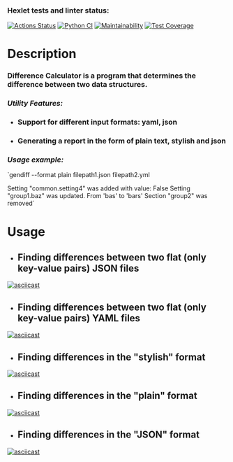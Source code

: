 ### Hexlet tests and linter status:

[![Actions Status](https://github.com/YAV88/python-project-50/workflows/hexlet-check/badge.svg)](https://github.com/YAV88/python-project-50/actions)
[![Python CI](https://github.com/YAV88/python-project-50/actions/workflows/PythonCI.yml/badge.svg)](https://github.com/YAV88/python-project-50/actions/workflows/PythonCI.yml)
[![Maintainability](https://api.codeclimate.com/v1/badges/777fe6e2321dbfebb09c/maintainability)](https://codeclimate.com/github/YAV88/python-project-50/maintainability)
[![Test Coverage](https://api.codeclimate.com/v1/badges/777fe6e2321dbfebb09c/test_coverage)](https://codeclimate.com/github/YAV88/python-project-50/test_coverage)





# **Description**
### Difference Calculator is a program that determines the difference between two data structures.

### ***Utility Features:***

* ### Support for different input formats: yaml, json
* ### Generating a report in the form of plain text, stylish and json

### ***Usage example:***

`gendiff --format plain filepath1.json filepath2.yml

Setting "common.setting4" was added with value: False
Setting "group1.baz" was updated. From 'bas' to 'bars'
Section "group2" was removed`

# **Usage**

* ## Finding differences between two flat (only key-value pairs) JSON files

[![asciicast](https://asciinema.org/a/hx7iliU4GzO8E9APcJYf9qvmc.svg)](https://asciinema.org/a/hx7iliU4GzO8E9APcJYf9qvmc)


* ## Finding differences between two flat (only key-value pairs) YAML files

[![asciicast](https://asciinema.org/a/I3UC07OZttY6va3WWWi3TM7O7.svg)](https://asciinema.org/a/I3UC07OZttY6va3WWWi3TM7O7)


* ## Finding differences in the "stylish" format

[![asciicast](https://asciinema.org/a/6hPuQOYidM7z7VFI2HJwpeWqW.svg)](https://asciinema.org/a/6hPuQOYidM7z7VFI2HJwpeWqW)


* ## Finding differences in the "plain" format 

[![asciicast](https://asciinema.org/a/Tj339Ct46LfpEOoinHeGiZ6Ks.svg)](https://asciinema.org/a/Tj339Ct46LfpEOoinHeGiZ6Ks)


* ## Finding differences in the "JSON" format 

[![asciicast](https://asciinema.org/a/GnnyTLXo89WRT5eZwnStWFiyC.svg)](https://asciinema.org/a/GnnyTLXo89WRT5eZwnStWFiyC)